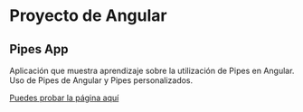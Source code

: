 # Proyecto de Angular

## Pipes App

Aplicación que muestra aprendizaje sobre la utilización de Pipes en Angular.
Uso de Pipes de Angular y Pipes personalizados. 

[Puedes probar la página aquí](https://chalomon.github.io/PipesAngular/)


